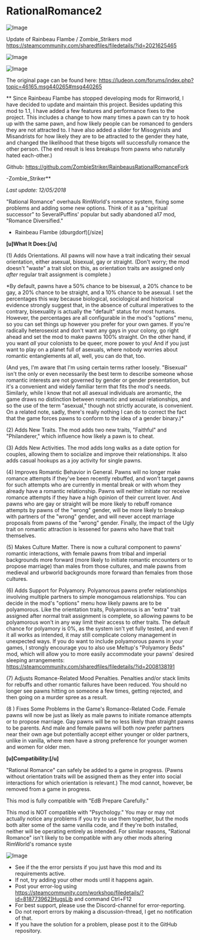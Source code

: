 # RationalRomance2

![Image](https://i.imgur.com/buuPQel.png)

Update of Rainbeau Flambe / Zombie_Strikers mod
https://steamcommunity.com/sharedfiles/filedetails/?id=2021625465

![Image](https://i.imgur.com/pufA0kM.png)

	
![Image](https://i.imgur.com/Z4GOv8H.png)

The original page can be found here:
https://ludeon.com/forums/index.php?topic=46165.msg440265#msg440265

   ** 
    Since Rainbeau Flambe has stopped developing mods for Rimworld, I have decided to update and maintain this project. Besides updating this mod to 1.1, I have added a few features and performance fixes to the project. This includes a change to how many times a pawn can try to hook up with the same pawn, and how likely people can be romanced to genders they are not attracted to.  I have also added a slider for Misogynists and Misandrists for how likely they are to be attracted to the gender they hate, and changed the likelihood that these bigots will successfully romance the other person. (The end result is less breakups from pawns who naturally hated each-other.)

Github:
    https://github.com/ZombieStriker/RainbeausRationalRomanceFork

-Zombie_Striker**

*Last update: 12/05/2018*

"Rational Romance" overhauls RimWorld's romance system, fixing some problems and adding some new options. Think of it as a "spiritual successor" to SeveralPuffins' popular but sadly abandoned a17 mod, "Romance Diversified."

- Rainbeau Flambe (dburgdorf)[/size]


**[u]What It Does:[/u]**

(1) Adds Orientations. All pawns will now have a trait indicating their sexual orientation, either asexual, bisexual, gay or straight. (Don't worry; the mod doesn't "waste" a trait slot on this, as orientation traits are assigned only *after* regular trait assignment is complete.)

*By default, pawns have a 50% chance to be bisexual, a 20% chance to be gay, a 20% chance to be straight, and a 10% chance to be asexual. I set the percentages this way because biological, sociological and historical evidence strongly suggest that, in the absence of cultural imperatives to the contrary, bisexuality is actually the "default" status for most humans. However, the percentages are all configurable in the mod's "options" menu, so you can set things up however you prefer for your own games. If you're radically heterosexist and don't want any gays in your colony, go right ahead and set the mod to make pawns 100% straight. On the other hand, if you want *all* your colonists to be queer, more power to you! And if you just want to play on a planet full of asexuals, where nobody worries about romantic entanglements at all, well, you can do that, too.

(And yes, I'm aware that I'm using certain terms rather loosely. "Bisexual" isn't the only or even necessarily the best term to describe someone whose romantic interests are not governed by gender or gender presentation, but it's a convenient and widely familiar term that fits the mod's needs. Similarly, while I know that not all asexual individuals are aromantic, the game draws no distinction between romantic and sexual relationships, and so the use of the term "asexual," though not strictly accurate, is convenient. On a related note, sadly, there's really nothing I can do to correct the fact that the game forces pawns to conform to the idea of a gender binary.)*

(2) Adds New Traits. The mod adds two new traits, "Faithful" and "Philanderer," which influence how likely a pawn is to cheat.

(3) Adds New Activities. The mod adds long walks as a date option for couples, allowing them to socialize and improve their relationships. It also adds casual hookups as a joy activity for single pawns.

(4) Improves Romantic Behavior in General. Pawns will no longer make romance attempts if they've been recently rebuffed, and won't target pawns for such attempts who are currently in mental break or with whom they already have a romantic relationship. Pawns will neither initiate nor receive romance attempts if they have a high opinion of their current lover. And pawns who are gay or straight will be more likely to rebuff romance attempts by pawns of the "wrong" gender, will be more likely to breakup with partners of the "wrong" gender, and will never accept marriage proposals from pawns of the "wrong" gender. Finally, the impact of the Ugly trait on romantic attraction is lessened for pawns who have that trait themselves. 

(5) Makes Culture Matter. There is now a cultural component to pawns' romantic interactions, with female pawns from tribal and imperial backgrounds more forward (more likely to initiate romantic encounters or to propose marriage) than males from those cultures, and male pawns from medieval and urbworld backgrounds more forward than females from those cultures.

(6) Adds Support for Polyamory. Polyamorous pawns prefer relationships involving multiple partners to simple monogamous relationships. You can decide in the mod's "options" menu how likely pawns are to be polyamorous. Like the orientation traits, Polyamorous is an "extra" trait assigned after normal trait assignment is complete, so allowing pawns to be polyamorous won't in any way limit their access to other traits. The default chance for polyamory is 0%, as the system isn't yet fully tested, and even if it all works as intended, it may still complicate colony management in unexpected ways. If you do want to include polyamorous pawns in your games, I strongly encourage you to also use Meltup's "Polyamory Beds" mod, which will allow you to more easily accommodate your pawns' desired sleeping arrangements:
https://steamcommunity.com/sharedfiles/filedetails/?id=2008138191

(7) Adjusts Romance-Related Mood Penalties. Penalties and/or stack limits for rebuffs and other romantic failures have been reduced. You should no longer see pawns hitting on someone a few times, getting rejected, and then going on a murder spree as a result.

(8 ) Fixes Some Problems in the Game's Romance-Related Code. Female pawns will now be just as likely as male pawns to initiate romance attempts or to propose marriage. Gay pawns will be no less likely than straight pawns to be parents. And male and female pawns will both now prefer partners near their own age but potentially accept either younger or older partners, unlike in vanilla, where men have a strong preference for younger women and women for older men.

**[u]Compatibility:[/u]**

"Rational Romance" can safely be added to a game in progress. (Pawns without orientation traits will be assigned them as they enter into social interactions for which orientation is relevant.) The mod cannot, however, be removed from a game in progress.

This mod is fully compatible with "EdB Prepare Carefully."

This mod is NOT compatible with "Psychology." You may or may not actually notice any problems if you try to use them together, but the mods both alter some of the same vanilla code, and if they're both installed, neither will be operating entirely as intended. For similar reasons, "Rational Romance" isn't likely to be compatible with any other mods altering RimWorld's romance syste

![Image](https://i.imgur.com/PwoNOj4.png)



-  See if the the error persists if you just have this mod and its requirements active.
-  If not, try adding your other mods until it happens again.
-  Post your error-log using https://steamcommunity.com/workshop/filedetails/?id=818773962]HugsLib and command Ctrl+F12
-  For best support, please use the Discord-channel for error-reporting.
-  Do not report errors by making a discussion-thread, I get no notification of that.
-  If you have the solution for a problem, please post it to the GitHub repository.



